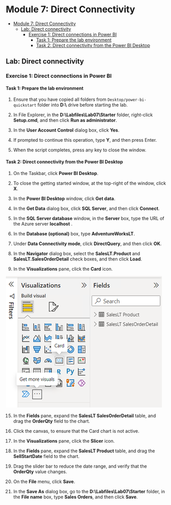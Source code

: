 # Module 7: Direct Connectivity

- [Module 7: Direct Connectivity](#module-7-direct-connectivity)
  - [Lab: Direct connectivity](#lab-direct-connectivity)
    - [Exercise 1: Direct connections in Power BI](#exercise-1-direct-connections-in-power-bi)
      - [Task 1: Prepare the lab environment](#task-1-prepare-the-lab-environment)
      - [Task 2: Direct connectivity from the Power BI Desktop](#task-2-direct-connectivity-from-the-power-bi-desktop)


## Lab: Direct connectivity

### Exercise 1: Direct connections in Power BI

#### Task 1: Prepare the lab environment

1. Ensure that you have copied all folders from `Desktop/power-bi-quickstart` folder into **D:\\** drive before starting the lab.

2. In File Explorer, in the **D:\\Labfiles\\Lab07\\Starter** folder, right-click **Setup.cmd**, and then click **Run as administrator**.

3. In the **User Account Control** dialog box, click **Yes**.

4. If prompted to continue this operation, type **Y**, and then press Enter.

5. When the script completes, press any key to close the window.

#### Task 2: Direct connectivity from the Power BI Desktop

1. On the Taskbar, click **Power BI Desktop**.

8. To close the getting started window, at the top-right of the window, click **X**.

6. In the **Power BI Desktop** window, click **Get data**.

7. In the **Get Data** dialog box, click **SQL Server**, and then click **Connect**.

8. In the **SQL Server database** window, in the **Server** box, type the URL of the Azure server **localhost** .

9. In the **Database (optional)** box, type **AdventureWorksLT**.

10. Under **Data Connectivity mode**, click **DirectQuery**, and then click **OK**.


13. In the **Navigator** dialog box, select the **SalesLT.Product** and **SalesLT.SalesOrderDetail** check boxes, and then click **Load**.

14. In the **Visualizations** pane, click the **Card** icon.

![](./images/13.png)

15. In the **Fields** pane, expand the **SalesLT SalesOrderDetail** table, and drag the **OrderQty** field to the chart.

16. Click the canvas, to ensure that the Card chart is not active.

17. In the **Visualizations** pane, click the **Slicer** icon.

18. In the **Fields** pane, expand the **SalesLT Product** table, and drag the **SellStartDate** field to the chart.

19. Drag the slider bar to reduce the date range, and verify that the **OrderQty** value changes.

20. On the **File** menu, click **Save**.

21. In the **Save As** dialog box, go to the **D:\\Labfiles\\Lab07\\Starter** folder, in the **File name** box, type **Sales Orders**, and then click **Save**.
